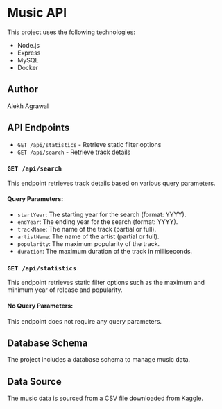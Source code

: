 # Music API

This project uses the following technologies:
- Node.js
- Express
- MySQL
- Docker

## Author
Alekh Agrawal

## API Endpoints
- `GET /api/statistics` - Retrieve static filter options
- `GET /api/search` - Retrieve track details

### `GET /api/search`
This endpoint retrieves track details based on various query parameters.

#### Query Parameters:
- `startYear`: The starting year for the search (format: YYYY).
- `endYear`: The ending year for the search (format: YYYY).
- `trackName`: The name of the track (partial or full).
- `artistName`: The name of the artist (partial or full).
- `popularity`: The maximum popularity of the track.
- `duration`: The maximum duration of the track in milliseconds.

### `GET /api/statistics`
This endpoint retrieves static filter options such as the maximum and minimum year of release and popularity.

#### No Query Parameters:
This endpoint does not require any query parameters.

## Database Schema
The project includes a database schema to manage music data.

## Data Source
The music data is sourced from a CSV file downloaded from Kaggle.